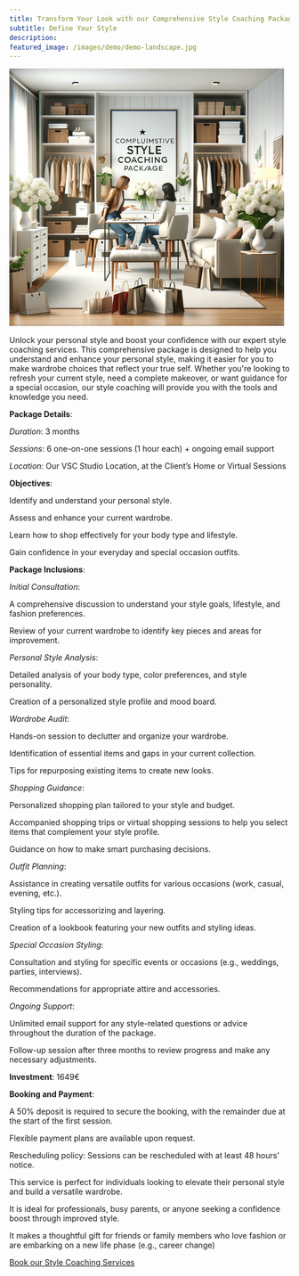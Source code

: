 ```yaml
---
title: Transform Your Look with our Comprehensive Style Coaching Package
subtitle: Define Your Style
description: 
featured_image: /images/demo/demo-landscape.jpg
---
```


![](/images/services/style_coaching.png)


Unlock your personal style and boost your confidence with our expert style coaching services. This comprehensive package is designed to help you understand and enhance your personal style, making it easier for you to make wardrobe choices that reflect your true self. Whether you're looking to refresh your current style, need a complete makeover, or want guidance for a special occasion, our style coaching will provide you with the tools and knowledge you need.

**Package Details**:

*Duration*: 3 months

*Sessions*: 6 one-on-one sessions (1 hour each) + ongoing email support

*Location*: Our VSC Studio Location, at the Client’s Home or Virtual Sessions

**Objectives**:

Identify and understand your personal style.

Assess and enhance your current wardrobe.

Learn how to shop effectively for your body type and lifestyle.

Gain confidence in your everyday and special occasion outfits.

**Package Inclusions**:

*Initial Consultation*:

A comprehensive discussion to understand your style goals, lifestyle, and fashion preferences.

Review of your current wardrobe to identify key pieces and areas for improvement.

*Personal Style Analysis*:

Detailed analysis of your body type, color preferences, and style personality.

Creation of a personalized style profile and mood board.

*Wardrobe Audit*:

Hands-on session to declutter and organize your wardrobe.

Identification of essential items and gaps in your current collection.

Tips for repurposing existing items to create new looks.

*Shopping Guidance*:

Personalized shopping plan tailored to your style and budget.

Accompanied shopping trips or virtual shopping sessions to help you select items that complement your style profile.

Guidance on how to make smart purchasing decisions.

*Outfit Planning*:

Assistance in creating versatile outfits for various occasions (work, casual, evening, etc.).

Styling tips for accessorizing and layering.

Creation of a lookbook featuring your new outfits and styling ideas.

*Special Occasion Styling*:

Consultation and styling for specific events or occasions (e.g., weddings, parties, interviews).

Recommendations for appropriate attire and accessories.

*Ongoing Support*:

Unlimited email support for any style-related questions or advice throughout the duration of the package.

Follow-up session after three months to review progress and make any necessary adjustments.

**Investment**:  1649€

**Booking and Payment**:

A 50% deposit is required to secure the booking, with the remainder due at the start of the first session.

Flexible payment plans are available upon request.

Rescheduling policy: Sessions can be rescheduled with at least 48 hours' notice.

 

This service is perfect for individuals looking to elevate their personal style and build a versatile wardrobe.

It is ideal for professionals, busy parents, or anyone seeking a confidence boost through improved style.

It makes a thoughtful gift for friends or family members who love fashion or are embarking on a new life phase (e.g., career change) 

[Book our Style Coaching Services](/contact.html)

